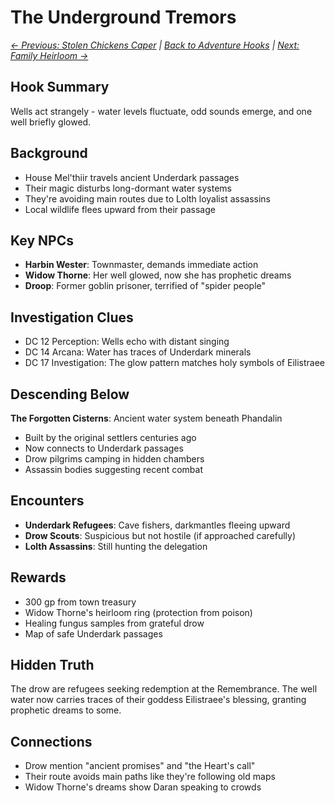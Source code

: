 # The Underground Tremors

*[← Previous: Stolen Chickens Caper](03_stolen_chickens_caper.md) | [Back to Adventure Hooks](../early_adventure_hooks.md) | [Next: Family Heirloom →](05_family_heirloom.md)*

## Hook Summary
Wells act strangely - water levels fluctuate, odd sounds emerge, and one well briefly glowed.

## Background
- House Mel'thiir travels ancient Underdark passages
- Their magic disturbs long-dormant water systems
- They're avoiding main routes due to Lolth loyalist assassins
- Local wildlife flees upward from their passage

## Key NPCs
- **Harbin Wester**: Townmaster, demands immediate action
- **Widow Thorne**: Her well glowed, now she has prophetic dreams
- **Droop**: Former goblin prisoner, terrified of "spider people"

## Investigation Clues
- DC 12 Perception: Wells echo with distant singing
- DC 14 Arcana: Water has traces of Underdark minerals
- DC 17 Investigation: The glow pattern matches holy symbols of Eilistraee

## Descending Below
**The Forgotten Cisterns**: Ancient water system beneath Phandalin
- Built by the original settlers centuries ago
- Now connects to Underdark passages
- Drow pilgrims camping in hidden chambers
- Assassin bodies suggesting recent combat

## Encounters
- **Underdark Refugees**: Cave fishers, darkmantles fleeing upward
- **Drow Scouts**: Suspicious but not hostile (if approached carefully)
- **Lolth Assassins**: Still hunting the delegation

## Rewards
- 300 gp from town treasury
- Widow Thorne's heirloom ring (protection from poison)
- Healing fungus samples from grateful drow
- Map of safe Underdark passages

## Hidden Truth
The drow are refugees seeking redemption at the Remembrance. The well water now carries traces of their goddess Eilistraee's blessing, granting prophetic dreams to some.

## Connections
- Drow mention "ancient promises" and "the Heart's call"
- Their route avoids main paths like they're following old maps
- Widow Thorne's dreams show Daran speaking to crowds